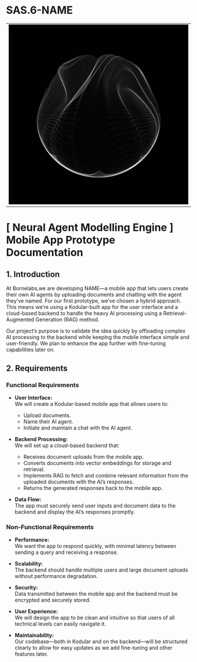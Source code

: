 # SAS.6-NAME

<table style="width: 100%;">
  <tr>
    <td>
      <img src="https://github.com/BorneLabs/SAS.6-NAME/blob/main/Assets/Media/Images/NAME-1.jpg.gif" alt="NAME GIF" style="width:100%; height:auto;">
    </td>
  </tr>
</table>



  # [ Neural Agent Modelling Engine ] Mobile App Prototype Documentation

## 1. Introduction

At Bornelabs,we are developing NAME—a mobile app that lets users create their own AI agents by uploading documents and chatting with the agent they’ve named. For our first prototype, we’ve chosen a hybrid approach. This means we’re using a Kodular-built app for the user interface and a cloud-based backend to handle the heavy AI processing using a Retrieval-Augmented Generation (RAG) method.

Our project’s purpose is to validate the idea quickly by offloading complex AI processing to the backend while keeping the mobile interface simple and user-friendly. We plan to enhance the app further with fine-tuning capabilities later on.

## 2. Requirements

### Functional Requirements

- **User Interface:**  
  We will create a Kodular-based mobile app that allows users to:
  - Upload documents.
  - Name their AI agent.
  - Initiate and maintain a chat with the AI agent.

- **Backend Processing:**  
  We will set up a cloud-based backend that:
  - Receives document uploads from the mobile app.
  - Converts documents into vector embeddings for storage and retrieval.
  - Implements RAG to fetch and combine relevant information from the uploaded documents with the AI’s responses.
  - Returns the generated responses back to the mobile app.

- **Data Flow:**  
  The app must securely send user inputs and document data to the backend and display the AI’s responses promptly.

### Non-Functional Requirements

- **Performance:**  
  We want the app to respond quickly, with minimal latency between sending a query and receiving a response.

- **Scalability:**  
  The backend should handle multiple users and large document uploads without performance degradation.

- **Security:**  
  Data transmitted between the mobile app and the backend must be encrypted and securely stored.

- **User Experience:**  
  We will design the app to be clean and intuitive so that users of all technical levels can easily navigate it.

- **Maintainability:**  
  Our codebase—both in Kodular and on the backend—will be structured clearly to allow for easy updates as we add fine-tuning and other features later.
